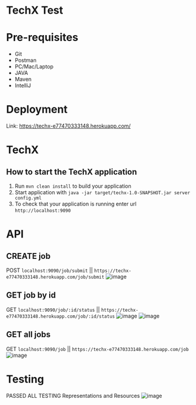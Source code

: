# TechX Test
# Pre-requisites
- Git
- Postman
- PC/Mac/Laptop
- JAVA
- Maven
- IntelliJ
# Deployment

Link: https://techx-e77470333148.herokuapp.com/

# TechX

How to start the TechX application
---

1. Run `mvn clean install` to build your application
1. Start application with `java -jar target/techx-1.0-SNAPSHOT.jar server config.yml`
1. To check that your application is running enter url `http://localhost:9090`


# API

## CREATE job

POST `localhost:9090/job/submit` ||  `https://techx-e77470333148.herokuapp.com/job/submit`
![image](https://github.com/malliaw2808/TechX/assets/13903635/4ec660e8-ec3b-4426-91c9-4194e1e343f5)

## GET job by id 
GET `localhost:9090/job/:id/status` || `https://techx-e77470333148.herokuapp.com/job/:id/status`
![image](https://github.com/malliaw2808/TechX/assets/13903635/5e26b82b-f650-416f-bf4e-3092cc77d424)
![image](https://github.com/malliaw2808/TechX/assets/13903635/28d3c841-f6ca-42be-8404-daa9510eba16)


## GET all jobs
GET `localhost:9090/job` || `https://techx-e77470333148.herokuapp.com/job`
![image](https://github.com/malliaw2808/TechX/assets/13903635/67354f16-25a7-458e-a170-75a2a3ef29c4)

# Testing

PASSED ALL TESTING Representations and Resources
![image](https://github.com/malliaw2808/TechX/assets/67695658/053182be-668a-4c3e-b0ce-58c782a849f7)
